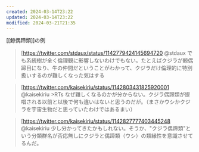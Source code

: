 ```yaml
---
created: 2024-03-14T23:22
updated: 2024-03-14T23:22
modified: 2024-03-21T21:35
---
```



[[鯨偶蹄類]]の例

> [https://twitter.com/stdaux/status/1142779424145694720 @stdaux
> でも系統樹が全く倫理観に影響しないわけでもない。たとえばクジラが鯨偶蹄目になり、牛の仲間だということがわかって、クジラだけ倫理的に特別扱いするのが難しくなった気はする

>[https://twitter.com/kaisekiriu/status/1142803431825920001 @kaisekiriu
> \>RTs
> なぜ難しくなるのかが分からない。クジラ偶蹄類が提唱される以前と以後で何も違いはないと思うのだが。（まさかウシかクジラを宇宙生物だと思っていたわけではあるまい）

> [https://twitter.com/kaisekiriu/status/1142827777403445248 @kaisekiriu
> 少し分かってきたかもしれない。そうか、"クジラ偶蹄類"という分類群名が否応無しにクジラと偶蹄類（ウシ）の類縁性を意識させてるんだ。

